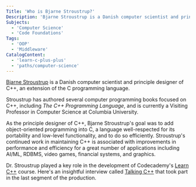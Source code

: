 ```yaml
---
Title: 'Who is Bjarne Stroustrup?'
Description: 'Bjarne Stroustrup is a Danish computer scientist and principle designer of C++, an extension of the C programming language. Stroustrup has authored several computer programming books focused on C++, including The C++ Programming Language, and is currently a Visiting Professor in Computer Science at Columbia University. As the principle designer of C++, Bjarne Stroustrups goal was to add object-oriented programming into C, a language well-respected for its portability and low-level functionality, and to do so efficiently. Stroustrups continued work in maintaining C++ is associated with improvements in performance and efficiency for a great number of applications including AI/ML, RDBMS, video games, financial systems, and graphics. Dr. Stroustrup played a key role in the development of Codecademys Learn C++ course. Heres an insightful interview called Talking C++ that took part in the last segment of the production.'
Subjects:
  - 'Computer Science'
  - 'Code Foundations'
Tags:
  - 'OOP'
  - 'Middleware'
CatalogContent:
  - 'learn-c-plus-plus'
  - 'paths/computer-science'
---
```


[Bjarne Stroustrup](https://www.stroustrup.com) is a Danish computer scientist and principle designer of C++, an extension of the C programming language.

Stroustrup has authored several computer programming books focused on C++, including _The C++ Programming Language_, and is currently a Visiting Professor in Computer Science at Columbia University.

As the principle designer of C++, Bjarne Stroustrup's goal was to add object-oriented programming into C, a language well-respected for its portability and low-level functionality, and to do so efficiently. Stroustrup's continued work in maintaining C++ is associated with improvements in performance and efficiency for a great number of applications including AI/ML, RDBMS, video games, financial systems, and graphics.

Dr. Stroustrup played a key role in the development of Codecademy's [Learn C++](https://www.codecademy.com/learn/learn-c-plus-plus) course. Here's an insightful interview called [Talking C++](https://www.codecademy.com/resources/blog/bjarne-stroustrup-interview/) that took part in the last segment of the production.
